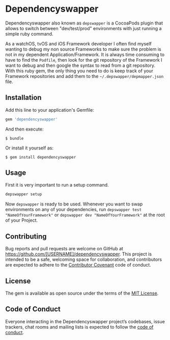 # Dependencyswapper

Dependencyswapper also known as `depswapper` is a CocoaPods plugin that allows to switch between "dev/test/prod" environments with just running a simple ruby command.

As a watchOS, tvOS and iOS Framework developer I often find myself wanting to debug my non source Frameworks to make sure the problem is not in my dependent Application/Framework. It is always time consuming to have to find the `Podfile`, then look for the git repository of the Framework I want to debug and then google the syntax to read from a git repository. With this ruby gem, the only thing you need to do is keep track of your Framework repositories and add them to the `~/.depswapper/depmapper.json` file.


## Installation

Add this line to your application's Gemfile:

```ruby
gem 'dependencyswapper'
```

And then execute:

    $ bundle

Or install it yourself as:

    $ gem install dependencyswapper

## Usage

First it is very important to run a setup command. 
```bash
depswapper setup
```

Now `depswapper` is ready to be used. Whenever you want to swap environments on any of your dependencies, run `depswapper test "NameOfYourFramework"` or `depswapper dev "NameOfYourFramework"` at the root of your Project.

## Contributing

Bug reports and pull requests are welcome on GitHub at https://github.com/[USERNAME]/dependencyswapper. This project is intended to be a safe, welcoming space for collaboration, and contributors are expected to adhere to the [Contributor Covenant](http://contributor-covenant.org) code of conduct.

## License

The gem is available as open source under the terms of the [MIT License](http://opensource.org/licenses/MIT).

## Code of Conduct

Everyone interacting in the Dependencyswapper project’s codebases, issue trackers, chat rooms and mailing lists is expected to follow the [code of conduct](https://github.com/[USERNAME]/dependencyswapper/blob/master/CODE_OF_CONDUCT.md).

